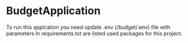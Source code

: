 # BudgetApplication
To run this applcation you need update .env (/budget/.env) file with parameters
In requirements.txt are listed used packages for this project.
